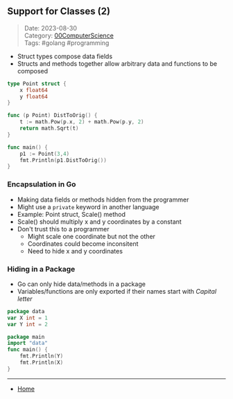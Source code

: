 ## Support for Classes (2)
 
>Date: 2023-08-30  
>Category: [00ComputerScience](links/00ComputerScience.md)  
>Tags: #golang #programming  

- Struct types compose data fields
- Structs and methods together allow arbitrary data and functions to be composed
```go
type Point struct {
	x float64
	y float64
}

func (p Point) DistToOrig() {
	t := math.Pow(p.x, 2) + math.Pow(p.y, 2)
	return math.Sqrt(t)
}

func main() {
	p1 := Point(3,4)
	fmt.Println(p1.DistToOrig())
}
```
### Encapsulation in Go
- Making data fields or methods hidden from the programmer
- Might use a `private` keyword in another language
- Example: Point struct, Scale() method
- Scale() should multiply x and y coordinates by a constant
- Don't trust this to a programmer
	- Might scale one coordinate but not the other
	- Coordinates could become inconsitent
	- Need to hide x and y coordinates
### Hiding in a Package
- Go can only hide data/methods in a package
- Variables/functions are only exported if their names start with *Capital letter*
```go
package data
var X int = 1
var Y int = 2

package main
import "data"
func main() {
	fmt.Println(Y)
	fmt.Println(X)
}
```

---
- [Home](https://heartthymes.github.io)